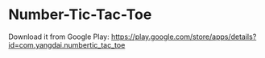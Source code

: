 # Number-Tic-Tac-Toe
Download it from Google Play: https://play.google.com/store/apps/details?id=com.yangdai.numbertic_tac_toe
